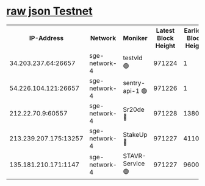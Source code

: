 
[raw json Testnet](https://rpc-check.sget.stavr.tech/sget/rpc-sget-result.json)
=


<table><tr><th>IP-Address</th><th>Network</th><th>Moniker</th><th>Latest Block Height</th><th>Earliest Block Height</th><th>Catching Up</th><th>Tx Index</th><th>Voting Power</th><th>Scan Time</th></tr><tr><td>34.203.237.64:26657</td><td>sge-network-4</td><td>testvld 🟢</td><td>971224</td><td>1</td><td>False</td><td>on</td><td>0</td><td>2024-01-05T20:16:51.550240073UTC</td></tr><tr><td>54.226.104.121:26657</td><td>sge-network-4</td><td>sentry-api-1 🟢</td><td>971226</td><td>1</td><td>False</td><td>on</td><td>0</td><td>2024-01-05T20:17:04.450735053UTC</td></tr><tr><td>212.22.70.9:60557</td><td>sge-network-4</td><td>Sr20de 🔴</td><td>971228</td><td>138001</td><td>False</td><td>on</td><td>99</td><td>2024-01-05T20:17:17.824588782UTC</td></tr><tr><td>213.239.207.175:13257</td><td>sge-network-4</td><td>StakeUp 🔴</td><td>971227</td><td>411001</td><td>False</td><td>off</td><td>100</td><td>2024-01-05T20:17:12.920853714UTC</td></tr><tr><td>135.181.210.171:1147</td><td>sge-network-4</td><td>STAVR-Service 🟢</td><td>971227</td><td>960001</td><td>False</td><td>on</td><td>0</td><td>2024-01-05T20:17:13.285385362UTC</td></tr></table>
